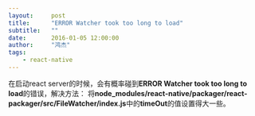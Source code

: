 ```yaml
---
layout:     post
title:      "ERROR Watcher took too long to load"
subtitle:   ""
date:       2016-01-05 12:00:00
author:     "鸿杰"
tags:
    - react-native
---
```


在启动react server的时候，会有概率碰到**ERROR Watcher took too long to load**的错误，解决方法：
将**node_modules/react-native/packager/react-packager/src/FileWatcher/index.js**中的**timeOut**的值设置得大一些。
